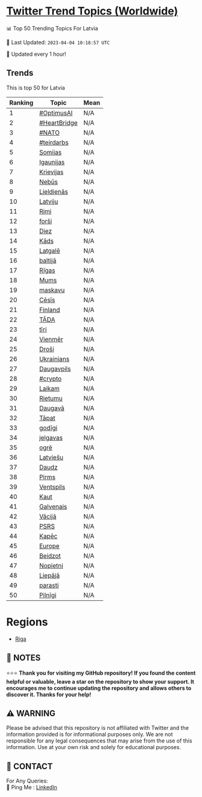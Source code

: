 [Twitter Trend Topics (Worldwide)](https://github.com/ErcinDedeoglu/Twitter-Trend-Topics)
==========


📊 Top 50 Trending Topics For Latvia

📆 Last Updated: `2023-04-04 10:18:57 UTC`

🔧 Updated every 1 hour!


## Trends

This is top 50 for Latvia

| Ranking | Topic | Mean |
| ------- | ------------ | ------------ |
| 1 | [#OptimusAl](http://twitter.com/search?q=%23OptimusAl) | N/A |
| 2 | [#HeartBridge](http://twitter.com/search?q=%23HeartBridge) | N/A |
| 3 | [#NATO](http://twitter.com/search?q=%23NATO) | N/A |
| 4 | [#teirdarbs](http://twitter.com/search?q=%23teirdarbs) | N/A |
| 5 | [Somijas](http://twitter.com/search?q=Somijas) | N/A |
| 6 | [Igaunijas](http://twitter.com/search?q=Igaunijas) | N/A |
| 7 | [Krievijas](http://twitter.com/search?q=Krievijas) | N/A |
| 8 | [Nebūs](http://twitter.com/search?q=Neb%c5%abs) | N/A |
| 9 | [Lieldienās](http://twitter.com/search?q=Lieldien%c4%81s) | N/A |
| 10 | [Latviju](http://twitter.com/search?q=Latviju) | N/A |
| 11 | [Rimi](http://twitter.com/search?q=Rimi) | N/A |
| 12 | [forši](http://twitter.com/search?q=for%c5%a1i) | N/A |
| 13 | [Diez](http://twitter.com/search?q=Diez) | N/A |
| 14 | [Kāds](http://twitter.com/search?q=K%c4%81ds) | N/A |
| 15 | [Latgalē](http://twitter.com/search?q=Latgal%c4%93) | N/A |
| 16 | [baltijā](http://twitter.com/search?q=baltij%c4%81) | N/A |
| 17 | [Rīgas](http://twitter.com/search?q=R%c4%abgas) | N/A |
| 18 | [Mums](http://twitter.com/search?q=Mums) | N/A |
| 19 | [maskavu](http://twitter.com/search?q=maskavu) | N/A |
| 20 | [Cēsīs](http://twitter.com/search?q=C%c4%93s%c4%abs) | N/A |
| 21 | [Finland](http://twitter.com/search?q=Finland) | N/A |
| 22 | [TĀDA](http://twitter.com/search?q=T%c4%80DA) | N/A |
| 23 | [tīri](http://twitter.com/search?q=t%c4%abri) | N/A |
| 24 | [Vienmēr](http://twitter.com/search?q=Vienm%c4%93r) | N/A |
| 25 | [Droši](http://twitter.com/search?q=Dro%c5%a1i) | N/A |
| 26 | [Ukrainians](http://twitter.com/search?q=Ukrainians) | N/A |
| 27 | [Daugavpils](http://twitter.com/search?q=Daugavpils) | N/A |
| 28 | [#crypto](http://twitter.com/search?q=%23crypto) | N/A |
| 29 | [Laikam](http://twitter.com/search?q=Laikam) | N/A |
| 30 | [Rietumu](http://twitter.com/search?q=Rietumu) | N/A |
| 31 | [Daugavā](http://twitter.com/search?q=Daugav%c4%81) | N/A |
| 32 | [Tāpat](http://twitter.com/search?q=T%c4%81pat) | N/A |
| 33 | [godīgi](http://twitter.com/search?q=god%c4%abgi) | N/A |
| 34 | [jelgavas](http://twitter.com/search?q=jelgavas) | N/A |
| 35 | [ogrē](http://twitter.com/search?q=ogr%c4%93) | N/A |
| 36 | [Latviešu](http://twitter.com/search?q=Latvie%c5%a1u) | N/A |
| 37 | [Daudz](http://twitter.com/search?q=Daudz) | N/A |
| 38 | [Pirms](http://twitter.com/search?q=Pirms) | N/A |
| 39 | [Ventspils](http://twitter.com/search?q=Ventspils) | N/A |
| 40 | [Kaut](http://twitter.com/search?q=Kaut) | N/A |
| 41 | [Galvenais](http://twitter.com/search?q=Galvenais) | N/A |
| 42 | [Vācijā](http://twitter.com/search?q=V%c4%81cij%c4%81) | N/A |
| 43 | [PSRS](http://twitter.com/search?q=PSRS) | N/A |
| 44 | [Kapēc](http://twitter.com/search?q=Kap%c4%93c) | N/A |
| 45 | [Europe](http://twitter.com/search?q=Europe) | N/A |
| 46 | [Beidzot](http://twitter.com/search?q=Beidzot) | N/A |
| 47 | [Nopietni](http://twitter.com/search?q=Nopietni) | N/A |
| 48 | [Liepājā](http://twitter.com/search?q=Liep%c4%81j%c4%81) | N/A |
| 49 | [parasti](http://twitter.com/search?q=parasti) | N/A |
| 50 | [Pilnīgi](http://twitter.com/search?q=Piln%c4%abgi) | N/A |



# Regions

* [Riga](</Latvia/Riga.md>)



## 📝 NOTES

⭐⭐⭐ **Thank you for visiting my GitHub repository! If you found the content helpful or valuable, leave a star on the repository to show your support. It encourages me to continue updating the repository and allows others to discover it. Thanks for your help!**


## ⚠️ WARNING

Please be advised that this repository is not affiliated with Twitter and the information provided is for informational purposes only. We are not responsible for any legal consequences that may arise from the use of this information. Use at your own risk and solely for educational purposes.


## 📨 CONTACT

 For Any Queries:  
            🏓 Ping Me : [LinkedIn](https://www.linkedin.com/in/ercindedeoglu/)

